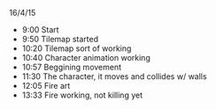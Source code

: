 16/4/15
* 9:00 Start
* 9:50 Tilemap started
* 10:20 Tilemap sort of working
* 10:40 Character animation working
* 10:57 Beggining movement
* 11:30 The character, it moves and collides w/ walls
* 12:05 Fire art
* 13:33 Fire working, not killing yet 
